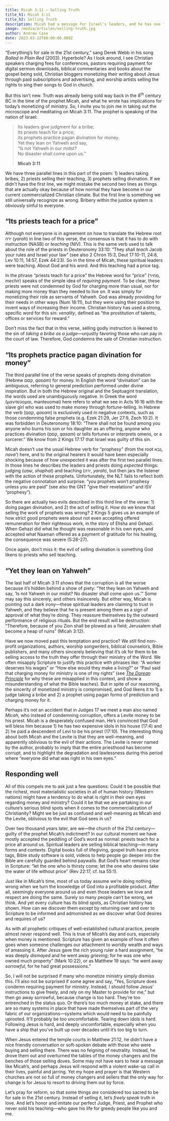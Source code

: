 ```yaml
---
title: Micah 3:11 — Selling Truth
title_h1: Micah 3:11
title_h2: Selling Truth
description: Micah had a message for Israel's leaders, and he has one for us as well.
image: /media/articles/selling-truth.jpg
author: Andrew Case
date: 2023-03-22T00:00:00.000Z
---
```


<podcast-player id="1HtmH71xlOF51CELJPtsJU"></podcast-player>


“Everything’s for sale in the 21st century,” sang Derek Webb in his song *Ballad in Plain Red* (2003). Hyperbole? As I look around, I see Christian speakers charging fees for conferences, pastors requiring payment for digital sermon downloads, biblical commentaries and books about the gospel being sold, Christian bloggers monetizing their writing about Jesus through paid subscriptions and advertising, and worship artists selling the rights to sing their songs to God in church.

But this isn’t new. Truth was already being sold way back in the 8<sup>th</sup> century BC in the time of the prophet Micah, and what he wrote has implications for today’s monetizing of ministry. So, I invite you to join me in taking out the microscope and meditating on Micah 3:11. The prophet is speaking of the nation of Israel:

> Its leaders give judgment for a bribe;<br>its priests teach for a price;<br>its prophets practice pagan divination for money.<br>Yet they lean on Yahweh and say,<br>“Is not Yahweh in our midst?<br>No disaster shall come upon us.”
>
> **Micah 3:11**

We have three parallel lines in this part of the poem: 1) leaders taking bribes, 2) priests selling their teaching, 3) prophets selling divination. If we didn’t have the first line, we might mistake the second two lines as things that are actually okay because of how normal they have become in our current commercialized Christian climate. But the first line is something we still universally recognize as wrong. Bribery within the justice system is obviously sinful to everyone.

## “Its priests teach for a price”

Although not everyone is in agreement on how to translate the Hebrew root ירה (*yarah*) in line two of this verse, the consensus is that it has to do with *instruction* (NASB) or *teaching* (NIV). This is the same verb used to talk about the role of the priests in Deuteronomy 33:10: “They shall *teach* Jacob your rules and Israel your law” (see also 2 Chron 15:3, Deut 17:10-11, 24:8, Lev 10:11, 14:57, Ezek 44:23). So in the time of Micah, these spiritual leaders were teaching. About God and his word. And this teaching had a price tag.

In the phrase “priests teach for a price” the Hebrew word for “price” (מְחִיר, *mechir*) speaks of the simple idea of *requiring payment*. To be clear, these priests were not condemned by God for charging more than usual, nor for making more money than they needed to live on. It was simply for monetizing their role as servants of Yahweh. God was already providing for their needs in other ways (Num 18:11), but they were using their position to invent ways of increasing their income. Christian history has used a strong, specific word for this sin: *venality*, defined as “the prostitution of talents, offices or services for reward.”

Don’t miss the fact that in this verse, selling godly instruction is likened to the sin of *taking a bribe as a judge*—unjustly favoring those who can pay in the court of law. Therefore, God condemns the sale of Christian instruction.

## “Its prophets practice pagan divination for money”

The third parallel line of the verse speaks of prophets doing divination (Hebrew קסם, *qasam*) for money. In English the word “divination” can be ambiguous, referring to general prediction performed under divine inspiration. But in both the Hebrew original and the Septuagint translation, the words used are unambiguously negative. In Greek the word (μαντεύομαι,
manteuomai) here refers to what we see in Acts 16:16 with the slave girl who was used to make money through fortune-telling. In Hebrew the verb (קסם, *qasam*) is exclusively used in negative contexts, such as those condemning false prophets (e.g. Ezek 21:29, Jer 27:9, Zech 10:2). It was forbidden in Deuteronomy 18:10: “There shall not be found among you anyone who burns his son or his daughter as an offering, anyone who practices divination (קסם, *qasam*) or tells fortunes or interprets omens, or a sorcerer.” We know from 2 Kings 17:17 that Israel was guilty of this sin.

Micah doesn’t use the usual Hebrew verb for “prophesy” (from the root נבא, *nava’*) here, and to the original hearers it would have been especially shocking because of how unexpected it was after the first two parallel lines. In those lines he describes the leaders and priests doing *expected* things: judging (שׁפט, *shaphat*) and teaching (ירה, *yarah*), but then jars the listener with the action of these prophets. Unfortunately, the NLT fails to reflect both the negative connotation and surprise: “you prophets won’t prophesy unless you are paid” (see also the GNT “give their revelations” and ISV “prophesy”).

So there are actually two evils described in this third line of the verse: 1) doing pagan divination, and 2) the act of selling it. How do we know that selling the work of prophets was wrong? 2 Kings 5 gives us an example of how strict good prophets were about not even accepting offered remuneration for their righteous work, in the story of Elisha and Gehazi. When Gehazi did what he thought was reasonable in his own eyes, and accepted what Naaman offered as a payment of gratitude for his healing, the consequence was severe (5:26-27).

Once again, don’t miss it: the evil of selling divination is something God likens to priests who sell teaching.

## “Yet they lean on Yahweh”

The last half of Micah 3:11 shows that the corruption is all the worse because it’s hidden behind a show of piety: “Yet they lean on Yahweh and say, ‘Is not Yahweh in our midst? No disaster shall come upon us.’” Some may say this sincerely, and others insincerely. But either way, Micah is pointing out a dark irony—these spiritual leaders are claiming to trust in Yahweh, and they believe that he is present among them as a sign of approval of what they’re doing. They reassure themselves by the outward performance of religious rituals. But the end result will be destruction: “Therefore, because of you Zion shall be plowed as a field; Jerusalem shall become a heap of ruins” (Micah 3:12).

Have we now moved past this temptation and practice? We still find non-profit organizations, authors, worship songwriters, biblical counselors, Bible publishers, and many others sincerely believing that it’s ok for them to be selling access to the truth they offer through their ministry of the Word. We often misapply Scripture to justify this practice with phrases like: “A worker deserves his wages” or “How else would they make a living?” or “Paul said that charging money for ministry is one of my rights” (see *[The Dorean Principle](https://thedoreanprinciple.org)* for why these are misapplied in this context, and show a misunderstanding of what the Bible teaches). But in spite of our reasoning, the sincerity of monetized ministry is compromised, and God likens it to 1) a judge taking a bribe and 2) a prophet using pagan forms of prediction and charging money for it.

Perhaps it’s not an accident that in Judges 17 we meet a man also named *Micah*, who instead of condemning corruption, offers a Levite money to be his priest. Micah is a desperately confused man. He’s convinced that God will bless him because 1) he has two expensive idols in his house (17:4) and 2) he paid a descendent of Levi to be his priest (17:10). The interesting thing about both Micah and the Levite is that they are well-meaning, and apparently oblivious to the evil of their actions. The Levite is never named by the author, probably to imply that the entire priesthood has become corrupt, and to highlight the degradation and lawlessness during this period where “everyone did what was right in his own eyes.”

## Responding well

All of this compels me to ask just a few questions: Could it be possible that the richest, most materialistic societies in all of human history (Western nations) might have a tendency to do what is right in their own eyes regarding money and ministry? Could it be that we are partaking in our culture’s serious blind spots when it comes to the commercialization of Christianity? Might we be just as confused and well-meaning as Micah and the Levite, oblivious to the evil that God sees in us?

Over two thousand years later, are we—the church of the 21st century—guilty of the prophet Micah’s indictment? In our cultural moment we have mostly accepted the peddling of God’s word as normal: priests teach for a price all around us. Spiritual leaders are selling biblical teaching—in many forms and contexts. Digital books full of lifegiving, gospel truth have price tags, Bible study software is sold, videos to help people go deeper into the Bible are carefully guarded behind paywalls. But God’s heart remains clear in Scripture: “let the one who is thirsty come; let the one who desires take the water of life without price” (Rev 22:17, cf. Isa 55:1).

Just like in Micah’s time, most of us today assume we’re doing nothing wrong when we turn the knowledge of God into a profitable product. After all, seemingly everyone around us and even those leaders we love and respect are doing the same. Surely so many people can’t be wrong, we think. And yet every culture has its blind spots, as Christian history has shown. How can we discover them except by returning over and over to Scripture to be informed and admonished as we discover what God desires and requires of us?

As with all prophetic critiques of well-established cultural practice, people almost never respond well. This is true of Micah’s day and ours, especially when money is mentioned. Scripture has given an example of how it often goes when someone challenges our attachment to worldly wealth and ways of amassing it. After Jesus gave the rich young ruler a hard assignment, “he was deeply *dismayed* and he went away *grieving*; for he was one who owned much property” (Mark 10:22), or as Matthew 19 says: “he went away *sorrowful*, for he had great possessions.”

So, I will not be surprised if many who monetize ministry simply dismiss this. I’ll also not be surprised if some agree and say, “Yes, Scripture does condemn requiring payment for ministry. Instead, I should follow Jesus’ instructions to give freely, and rely on my Master to provide for me,” but then go away sorrowful, because change is too hard. They’re too entrenched in the status quo. Or there’s too much money at stake, and there are so many systems in place that have made themselves part of the very fabric of our organizations—systems which would need to be painfully uprooted. It’ll probably be too uncomfortable. Tearing down idols is hard. Following Jesus is hard, and deeply uncomfortable, especially when you have a ship that you’ve built up over decades until it’s too big to turn.

When Jesus entered the temple courts in Matthew 21:12, he didn’t have a nice friendly conversation or soft-spoken debate with those who were buying and selling there. There was no feigning of neutrality. Instead, he drove them out and overturned the tables of the money changers and the benches of those selling doves. Some may not have ears to hear a message like Micah’s, and perhaps Jesus will respond with a violent wake-up call in their lives, painful and jarring. Yet my hope and prayer is that Western churches are not so full of money changers and sellers that the only way for change is for Jesus to resort to driving them out by force.

Let’s pray for reform, so that some things *are* considered too sacred to be for sale in the 21st century. Instead of selling it, let’s *freely speak* truth in love. And let’s honor and imitate our perfect Judge, Priest, and Prophet who never sold his teaching—who gave his life for greedy people like you and me.
